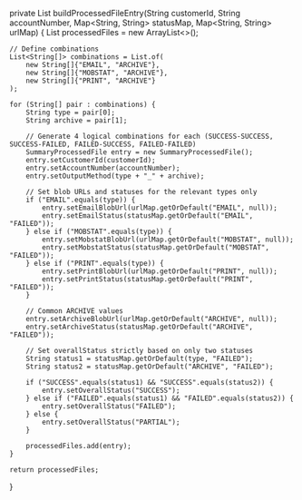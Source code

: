 private List<SummaryProcessedFile> buildProcessedFileEntry(String customerId, String accountNumber, Map<String, String> statusMap, Map<String, String> urlMap) {
    List<SummaryProcessedFile> processedFiles = new ArrayList<>();

    // Define combinations
    List<String[]> combinations = List.of(
        new String[]{"EMAIL", "ARCHIVE"},
        new String[]{"MOBSTAT", "ARCHIVE"},
        new String[]{"PRINT", "ARCHIVE"}
    );

    for (String[] pair : combinations) {
        String type = pair[0];
        String archive = pair[1];

        // Generate 4 logical combinations for each (SUCCESS-SUCCESS, SUCCESS-FAILED, FAILED-SUCCESS, FAILED-FAILED)
        SummaryProcessedFile entry = new SummaryProcessedFile();
        entry.setCustomerId(customerId);
        entry.setAccountNumber(accountNumber);
        entry.setOutputMethod(type + "_" + archive);

        // Set blob URLs and statuses for the relevant types only
        if ("EMAIL".equals(type)) {
            entry.setEmailBlobUrl(urlMap.getOrDefault("EMAIL", null));
            entry.setEmailStatus(statusMap.getOrDefault("EMAIL", "FAILED"));
        } else if ("MOBSTAT".equals(type)) {
            entry.setMobstatBlobUrl(urlMap.getOrDefault("MOBSTAT", null));
            entry.setMobstatStatus(statusMap.getOrDefault("MOBSTAT", "FAILED"));
        } else if ("PRINT".equals(type)) {
            entry.setPrintBlobUrl(urlMap.getOrDefault("PRINT", null));
            entry.setPrintStatus(statusMap.getOrDefault("PRINT", "FAILED"));
        }

        // Common ARCHIVE values
        entry.setArchiveBlobUrl(urlMap.getOrDefault("ARCHIVE", null));
        entry.setArchiveStatus(statusMap.getOrDefault("ARCHIVE", "FAILED"));

        // Set overallStatus strictly based on only two statuses
        String status1 = statusMap.getOrDefault(type, "FAILED");
        String status2 = statusMap.getOrDefault("ARCHIVE", "FAILED");

        if ("SUCCESS".equals(status1) && "SUCCESS".equals(status2)) {
            entry.setOverallStatus("SUCCESS");
        } else if ("FAILED".equals(status1) && "FAILED".equals(status2)) {
            entry.setOverallStatus("FAILED");
        } else {
            entry.setOverallStatus("PARTIAL");
        }

        processedFiles.add(entry);
    }

    return processedFiles;
}
